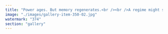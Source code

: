 ```yaml
---
title: "Power ages. But memory regenerates.<br /><br />A regime might sit atop rituals, flags, and silence for decades— but legitimacy isn’t permanent. It’s rented. And debts of truth always come due.<br /><br />You can suppress memory. Delay its return. Repress its stories. But when it wakes—it doesn’t ask for permission. It claws through archives, ashes, and broken oaths.<br /><br />This is not rebellion. It’s recollection.<br /><br />When legitimacy crumbles, it’s not because outsiders attacked— It’s because the people inside remembered.<br /><br /><br />#EndOfPretend <br />#MemoryIsRevolution <br />#CracksInTheThrone <br />#SystemicAwakening <br />#TruthLeaksFirst"
image: "./images/gallery-item-350-02.jpg"
watermark: "374"
section: "gallery"
---
```

